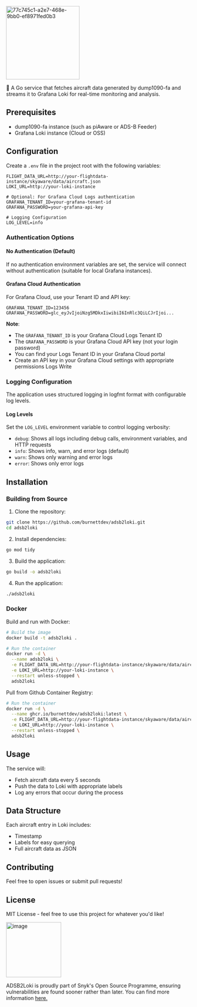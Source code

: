 <img width="auto" height="200" alt="77c745c1-a2e7-468e-9bb0-ef8971fed0b3" src="https://github.com/user-attachments/assets/92fb9761-19cd-43fd-afb8-72afecb2a761" />


🚀 A Go service that fetches aircraft data generated by dump1090-fa and streams it to Grafana Loki for real-time monitoring and analysis.

## Prerequisites

- dump1090-fa instance (such as piAware or ADS-B Feeder)
- Grafana Loki instance (Cloud or OSS)

## Configuration

Create a `.env` file in the project root with the following variables:

```env
FLIGHT_DATA_URL=http://your-flightdata-instance/skyaware/data/aircraft.json
LOKI_URL=http://your-loki-instance

# Optional: For Grafana Cloud Logs authentication
GRAFANA_TENANT_ID=your-grafana-tenant-id
GRAFANA_PASSWORD=your-grafana-api-key

# Logging Configuration
LOG_LEVEL=info
```

### Authentication Options

#### No Authentication (Default)
If no authentication environment variables are set, the service will connect without authentication (suitable for local Grafana instances).

#### Grafana Cloud Authentication
For Grafana Cloud, use your Tenant ID and API key:
```env
GRAFANA_TENANT_ID=123456
GRAFANA_PASSWORD=glc_eyJvIjoiNzg5MDkxIiwibiI6InRlc3QiLCJrIjoi...
```

**Note**: 
- The `GRAFANA_TENANT_ID` is your Grafana Cloud Logs Tenant ID
- The `GRAFANA_PASSWORD` is your Grafana Cloud API key (not your login password)
- You can find your Logs Tenant ID in your Grafana Cloud portal
- Create an API key in your Grafana Cloud settings with appropriate permissions Logs Write

### Logging Configuration

The application uses structured logging in logfmt format with configurable log levels.

#### Log Levels

Set the `LOG_LEVEL` environment variable to control logging verbosity:

- `debug`: Shows all logs including debug calls, environment variables, and HTTP requests
- `info`: Shows info, warn, and error logs (default)
- `warn`: Shows only warning and error logs
- `error`: Shows only error logs


## Installation

### Building from Source

1. Clone the repository:
```bash
git clone https://github.com/burnettdev/adsb2loki.git
cd adsb2loki
```

2. Install dependencies:
```bash
go mod tidy
```

3. Build the application:
```bash
go build -o adsb2loki
```

4. Run the application:
```bash
./adsb2loki
```

### Docker

Build and run with Docker:

```bash
# Build the image
docker build -t adsb2loki .

# Run the container
docker run -d \
  --name adsb2loki \
  -e FLIGHT_DATA_URL=http://your-flightdata-instance/skyaware/data/aircraft.json \
  -e LOKI_URL=http://your-loki-instance \
  --restart unless-stopped \
  adsb2loki
```
Pull from Github Container Registry:

```bash
# Run the container
docker run -d \
  --name ghcr.io/burnettdev/adsb2loki:latest \
  -e FLIGHT_DATA_URL=http://your-flightdata-instance/skyaware/data/aircraft.json \
  -e LOKI_URL=http://your-loki-instance \
  --restart unless-stopped \
  adsb2loki
```

## Usage

The service will:
- Fetch aircraft data every 5 seconds
- Push the data to Loki with appropriate labels
- Log any errors that occur during the process

## Data Structure

Each aircraft entry in Loki includes:
- Timestamp
- Labels for easy querying
- Full aircraft data as JSON

## Contributing

Feel free to open issues or submit pull requests!

## License

MIT License - feel free to use this project for whatever you'd like!

<img width="auth" height="150" alt="image" src="https://github.com/user-attachments/assets/cbb403e2-7042-42af-8124-422128e146e8" />

ADSB2Loki is proudly part of Snyk's Open Source Programme, ensuring vulnerabilities are found sooner rather than later. You can find more information <a href="https://snyk.io/?utm_source=open-source&utm_medium=pg-ptr&utm_campaign=ref-2501-osp&utm_content=pg-cta">here.</a>


